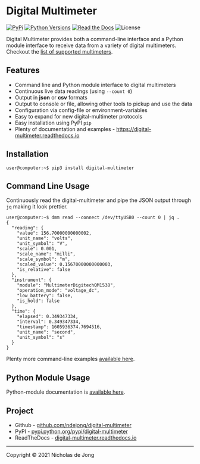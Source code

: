 # Digital Multimeter
[![PyPi](https://img.shields.io/pypi/v/digital-multimeter.svg)](https://pypi.python.org/pypi/digital-multimeter/)
[![Python Versions](https://img.shields.io/pypi/pyversions/digital-multimeter.svg)](https://github.com/ndejong/digital-multimeter/)
[![Read the Docs](https://img.shields.io/readthedocs/digital-multimeter)](https://digital-multimeter.readthedocs.io)
![License](https://img.shields.io/github/license/ndejong/digital-multimeter.svg)

Digital Multimeter provides both a command-line interface and a Python module interface to receive data from a 
variety of digital multimeters.  Checkout the [list of supported multimeters](https://digital-multimeter.readthedocs.io/en/latest/docs/supported-multimeters).

## Features
* Command line and Python module interface to digital multimeters
* Continuous live data readings (using `--count 0`)
* Output in **json** or **csv** formats
* Output to console or file, allowing other tools to pickup and use the data
* Configuration via config-file or environment-variables
* Easy to expand for new digital-multimeter protocols
* Easy installation using PyPI `pip`
* Plenty of documentation and examples - https://digital-multimeter.readthedocs.io

## Installation
```shell
user@computer:~$ pip3 install digital-multimeter
```

## Command Line Usage
Continuously read the digital-multimeter and pipe the JSON output through `jq` making it look prettier.
```shell
user@computer:~$ dmm read --connect /dev/ttyUSB0 --count 0 | jq .
{
  "reading": {
    "value": 156.70000000000002,
    "unit_name": "volts",
    "unit_symbol": "V",
    "scale": 0.001,
    "scale_name": "milli",
    "scale_symbol": "m",
    "scaled_value": 0.15670000000000003,
    "is_relative": false
  },
  "instrument": {
    "module": "MultimeterDigitechQM1538",
    "operation_mode": "voltage_dc",
    "low_battery": false,
    "is_hold": false
  },
  "time": {
    "elapsed": 0.349347334,
    "interval": 0.349347334,
    "timestamp": 1605936374.7694516,
    "unit_name": "second",
    "unit_symbol": "s"
  }
}
```

Plenty more command-line examples [available here](https://digital-multimeter.readthedocs.io/en/latest/docs/command-examples/).

## Python Module Usage
Python-module documentation is [available here](https://digital-multimeter.readthedocs.io/en/latest/docs/python3-module/).

## Project
* Github - [github.com/ndejong/digital-multimeter](https://github.com/ndejong/digital-multimeter)
* PyPI - [pypi.python.org/pypi/digital-multimeter](https://pypi.python.org/pypi/digital-multimeter/)
* ReadTheDocs - [digital-multimeter.readthedocs.io](https://digital-multimeter.readthedocs.io)

---
Copyright &copy; 2021 Nicholas de Jong
